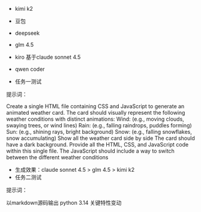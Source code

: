 - kimi k2
- 豆包
- deepseek
- glm 4.5 
- kiro  基于claude sonnet 4.5
- qwen coder

- 任务一测试

提示词：

Create a single HTML file containing CSS and JavaScript to generate an animated weather card. The card should visually represent the following weather conditions
with distinct animations: Wind: (e.g., moving clouds, swaying trees, or wind lines) Rain: (e.g., falling raindrops, puddles forming) Sun: (e.g., shining rays, bright background)
Snow: (e.g., falling snowflakes, snow accumulating)
Show all the weather card side by side The card should have a dark background. Provide all the HTML, CSS, and JavaScript code within this single file.
The JavaScript should include a way to switch between the different weather conditions


- 生成效果：claude sonnet 4.5 > glm 4.5 > kimi k2
- 任务二测试

提示词：

以markdown源码输出   python 3.14 关键特性变动
